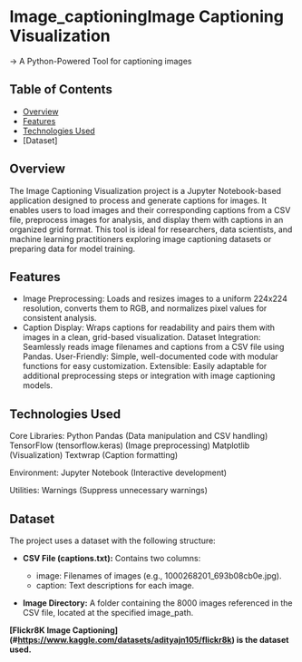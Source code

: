 # Image_captioningImage Captioning Visualization

->  A Python-Powered Tool for captioning images

## Table of Contents

- [Overview](#overview)
- [Features](#features)
- [Technologies Used](#techonologies-used)
- [Dataset]

##  Overview

The Image Captioning Visualization project is a Jupyter Notebook-based application designed to process and generate captions for images. It enables users to load images and their corresponding captions from a CSV file, preprocess images for analysis, and display them with captions in an organized grid format. This tool is ideal for researchers, data scientists, and machine learning practitioners exploring image captioning datasets or preparing data for model training.

##  Features

* Image Preprocessing: Loads and resizes images to a uniform 224x224 resolution, converts them to RGB, and normalizes pixel values for consistent analysis.
* Caption Display: Wraps captions for readability and pairs them with images in a clean, grid-based visualization.
Dataset Integration: Seamlessly reads image filenames and captions from a CSV file using Pandas.
User-Friendly: Simple, well-documented code with modular functions for easy customization.
Extensible: Easily adaptable for additional preprocessing steps or integration with image captioning models.

##  Technologies Used

Core Libraries:
Python
Pandas (Data manipulation and CSV handling)
TensorFlow (tensorflow.keras) (Image preprocessing)
Matplotlib (Visualization)
Textwrap (Caption formatting)


Environment:
Jupyter Notebook (Interactive development)


Utilities:
Warnings (Suppress unnecessary warnings)


##  Dataset
The project uses a dataset with the following structure:

* **CSV File (captions.txt):** Contains two columns:
    * image: Filenames of images (e.g., 1000268201_693b08cb0e.jpg).
    * caption: Text descriptions for each image.

* **Image Directory:** A folder containing the  8000 images referenced in the CSV file, located at the specified image_path.

**[Flickr8K Image Captioning] (#https://www.kaggle.com/datasets/adityajn105/flickr8k) is the dataset used.** 